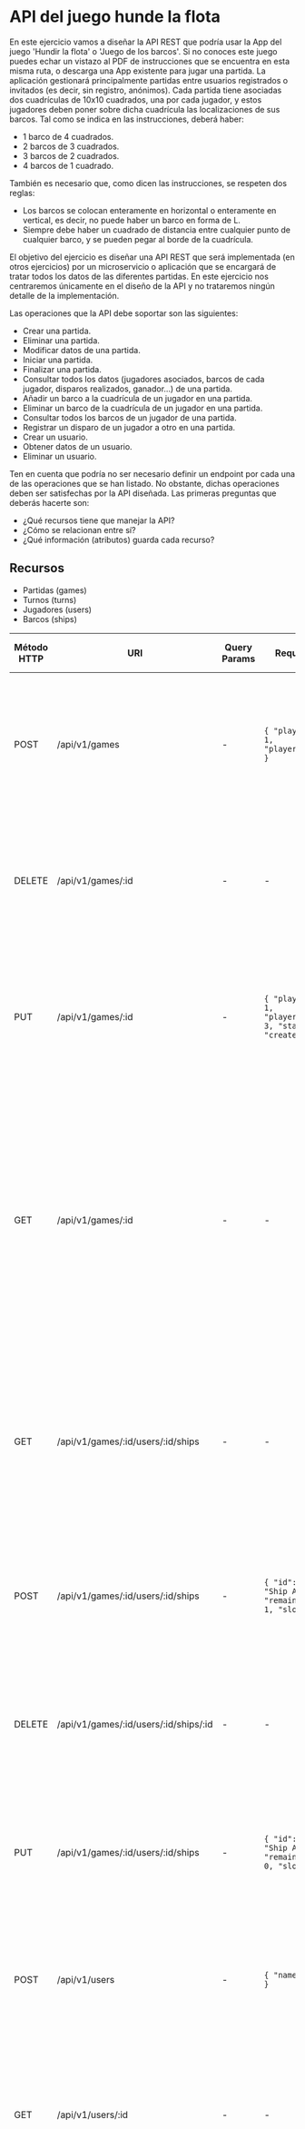 # API del juego hunde la flota

En este ejercicio vamos a diseñar la API REST que podría usar la App del juego 'Hundir la flota' o 'Juego de los barcos'.
Si no conoces este juego puedes echar un vistazo al PDF de instrucciones que se encuentra en esta misma ruta, o descarga una App existente para jugar una partida. La aplicación gestionará principalmente partidas entre usuarios registrados o invitados (es decir, sin registro, anónimos). Cada partida tiene asociadas dos cuadrículas de 10x10 cuadrados, una por cada jugador, y estos jugadores deben poner sobre dicha cuadrícula las localizaciones de sus barcos. Tal como se indica en las instrucciones, deberá haber:
- 1 barco de 4 cuadrados.
- 2 barcos de 3 cuadrados.
- 3 barcos de 2 cuadrados.
- 4 barcos de 1 cuadrado.

También es necesario que, como dicen las instrucciones, se respeten dos reglas:
- Los barcos se colocan enteramente en horizontal o enteramente en vertical, es decir, no puede haber un barco en forma de L.
- Siempre debe haber un cuadrado de distancia entre cualquier punto de cualquier barco, y se pueden pegar al borde de la cuadrícula.

El objetivo del ejercicio es diseñar una API REST que será implementada (en otros ejercicios) por un microservicio o aplicación que se encargará de tratar todos los datos de las diferentes partidas. En este ejercicio nos centraremos únicamente en el diseño de la API y no trataremos ningún detalle de la implementación.

Las operaciones que la API debe soportar son las siguientes:
- Crear una partida.
- Eliminar una partida.
- Modificar datos de una partida.
- Iniciar una partida.
- Finalizar una partida.
- Consultar todos los datos (jugadores asociados, barcos de cada jugador, disparos realizados, ganador...) de una partida.
- Añadir un barco a la cuadrícula de un jugador en una partida.
- Eliminar un barco de la cuadrícula de un jugador en una partida.
- Consultar todos los barcos de un jugador de una partida.
- Registrar un disparo de un jugador a otro en una partida.
- Crear un usuario.
- Obtener datos de un usuario.
- Eliminar un usuario.

Ten en cuenta que podría no ser necesario definir un endpoint por cada una de las operaciones que se han listado. No obstante, dichas operaciones deben ser satisfechas por la API diseñada. Las primeras preguntas que deberás hacerte son:
- ¿Qué recursos tiene que manejar la API?
- ¿Cómo se relacionan entre sí?
- ¿Qué información (atributos) guarda cada recurso?

## Recursos

- Partidas (games)
- Turnos (turns)
- Jugadores (users)
- Barcos (ships)


| Método HTTP | URI                                   | Query Params | Request Body                                                        | Response Body                                                                                                                                                                                                                                                                                                                                                                                                                                                                                                                                                                                        | Códigos HTTP de respuesta         |
|-------------|---------------------------------------|--------------|---------------------------------------------------------------------|------------------------------------------------------------------------------------------------------------------------------------------------------------------------------------------------------------------------------------------------------------------------------------------------------------------------------------------------------------------------------------------------------------------------------------------------------------------------------------------------------------------------------------------------------------------------------------------------------|-----------------------------------|
| POST        | /api/v1/games                         | -            | ``{ "player_one_id": 1, "player_two_id": 2 }``                      | ``{"data":{ "gameId": 1, "status": "created" } , "error": null }`` <br/> <br/> ``{"data": null, "error": { "code": "INVALID_OPERATION", message: "This operation is not valid" } }`` <br/><br/> ``{"data": null, "error": { "code": "INTERNAL_SERVER_ERROR", message: "Internal server error" } }``                                                                                                                                                                                                                                                                                                  | 200 <br/><br/> 400 <br/> <br/>500 |
| DELETE      | /api/v1/games/:id                     | -            | -                                                                   | -  <br/> <br/> ``{"data": null, "error": { "code": "INVALID_OPERATION", message: "This operation is not valid" } }`` <br/><br/> ``{"data": null, "error": { "code": "INTERNAL_SERVER_ERROR", message: "Internal server error" } }``                                                                                                                                                                                                                                                                                                                                                                  | 204 <br/><br/> 400 <br/> <br/>500 |
| PUT         | /api/v1/games/:id                     | -            | ``{ "player_one_id": 1, "player_two_id": 3, "status": "created" }`` | ``{"data":{ "gameId": 1, "status": "created" } , "error": null }``   <br/> <br/> ``{"data": null, "error": { "code": "INVALID_OPERATION", message: "This operation is not valid" } }`` <br/><br/> ``{"data": null, "error": { "code": "INTERNAL_SERVER_ERROR", message: "Internal server error" } }``                                                                                                                                                                                                                                                                                                | 200 <br/><br/> 400 <br/> <br/>500 |
| GET         | /api/v1/games/:id                     | -            | -                                                                   | ``{"data":{ "gameId": 1, "status": "ongoing", "winner_user_id": null, "player_one": { "id": 1, "name": "Pedro", "shots": 2, ships": [ { "id": 1, "name": "Ship A", "remaining_slots": 1, "slots": 3 } ] }, "player_two": { "id": 2, "name": "Sara", "shots": 2, ships": [ { "id": 1, "name": "Ship B", "remaining_slots": 1, "slots": 3 } ] }  } , "error": null }``<br/> <br/> ``{"data": null, "error": { "code": "INVALID_OPERATION", message: "This operation is not valid" } }`` <br/><br/> ``{"data": null, "error": { "code": "INTERNAL_SERVER_ERROR", message: "Internal server error" } }`` | 200 <br/><br/> 400 <br/> <br/>500 |
| GET         | /api/v1/games/:id/users/:id/ships     | -            | -                                                                   | ``{"data":{ "id": 1, "name": "Pedro", "shots": 2, ships": [ { "id": 1, "name": "Ship A", "remaining_slots": 1, "slots": 3 } ] }  } , "error": null }`` <br/> <br/> ``{"data": null, "error": { "code": "INVALID_OPERATION", message: "This operation is not valid" } }`` <br/><br/> ``{"data": null, "error": { "code": "INTERNAL_SERVER_ERROR", message: "Internal server error" } }``                                                                                                                                                                                                              | 200 <br/><br/> 400 <br/> <br/>500 |
| POST        | /api/v1/games/:id/users/:id/ships     | -            | ``{ "id": 1, "name": "Ship A", "remaining_slots": 1, "slots": 3 }`` | - <br/> <br/> ``{"data": null, "error": { "code": "INVALID_OPERATION", message: "This operation is not valid" } }`` <br/><br/> ``{"data": null, "error": { "code": "INTERNAL_SERVER_ERROR", message: "Internal server error" } }``                                                                                                                                                                                                                                                                                                                                                                   | 200 <br/><br/> 400 <br/> <br/>500 |
| DELETE      | /api/v1/games/:id/users/:id/ships/:id | -            | -                                                                   | - <br/> <br/> ``{"data": null, "error": { "code": "INVALID_OPERATION", message: "This operation is not valid" } }`` <br/><br/> ``{"data": null, "error": { "code": "INTERNAL_SERVER_ERROR", message: "Internal server error" } }``                                                                                                                                                                                                                                                                                                                                                                   | 200 <br/><br/> 400 <br/> <br/>500 |
| PUT         | /api/v1/games/:id/users/:id/ships     | -            | ``{ "id": 1, "name": "Ship A", "remaining_slots": 0, "slots": 3 }`` | - <br/> <br/> ``{"data": null, "error": { "code": "INVALID_OPERATION", message: "This operation is not valid" } }`` <br/><br/> ``{"data": null, "error": { "code": "INTERNAL_SERVER_ERROR", message: "Internal server error" } }``                                                                                                                                                                                                                                                                                                                                                                   | 200 <br/><br/> 400 <br/> <br/>500 |
| POST        | /api/v1/users                         | -            | ``{ "name": "Pedro" }``                                             | ``{"data":{ "user_id": 1 }`` <br/> <br/> ``{"data": null, "error": { "code": "INVALID_OPERATION", message: "This operation is not valid" } }`` <br/><br/> ``{"data": null, "error": { "code": "INTERNAL_SERVER_ERROR", message: "Internal server error" } }``                                                                                                                                                                                                                                                                                                                                        | 200 <br/><br/> 400 <br/> <br/>500 |
| GET         | /api/v1/users/:id                     | -            | -                                                                   | ``{"data":{ "name": "Pedro", "games_won": 20, "games_lost": 4 }`` <br/> <br/> ``{"data": null, "error": { "code": "INVALID_OPERATION", message: "This operation is not valid" } }`` <br/><br/> ``{"data": null, "error": { "code": "INTERNAL_SERVER_ERROR", message: "Internal server error" } }``                                                                                                                                                                                                                                                                                                   | 200 <br/><br/> 400 <br/> <br/>500 |
| DELETE      | /api/v1/users/:id                     | -            | -                                                                   | ``{"data":{ "name": "Pedro", "games_won": 20, "games_lost": 4 }`` <br/> <br/> ``{"data": null, "error": { "code": "INVALID_OPERATION", message: "This operation is not valid" } }`` <br/><br/> ``{"data": null, "error": { "code": "INTERNAL_SERVER_ERROR", message: "Internal server error" } }``                                                                                                                                                                                                                                                                                                   | 200 <br/><br/> 400 <br/> <br/>500 |

  - El estado (status) se actualizará con el método PUT para iniciar la partida con el estado 'ongoing' y finalizar como 'ended'
  - El disparo de un jugador a otro se actualizará mediante el método PUT de los ships del jugador atacado